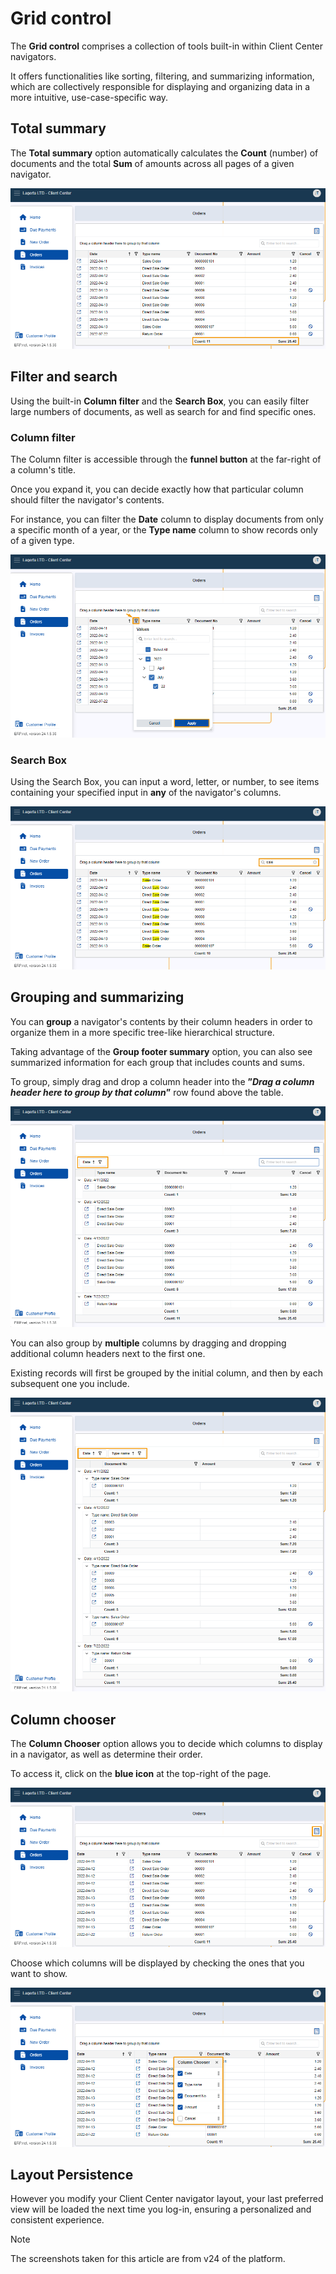 # Grid control 

The **Grid control** comprises a collection of tools built-in within Client Center navigators. 

It offers functionalities like sorting, filtering, and summarizing information, which are collectively responsible for displaying and organizing data in a more intuitive, use-case-specific way.

## Total summary

The **Total summary** option automatically calculates the **Count** (number) of documents and the total **Sum** of amounts across all pages of a given navigator.

![picture](pictures/Grid_control_summary_11_06.png)

## Filter and search

Using the built-in **Column filter** and the **Search Box**, you can easily filter large numbers of documents, as well as search for and find specific ones.

### Column filter

The Column filter is accessible through the **funnel button** at the far-right of a column's title.

Once you expand it, you can decide exactly how that particular column should filter the navigator's contents.

For instance, you can filter the **Date** column to display documents from only a specific month of a year, or the **Type name** column to show records only of a given type.

![picture](pictures/Grid_control_column_filter_11_06.png)

### Search Box

Using the Search Box, you can input a word, letter, or number, to see items containing your specified input in **any** of the navigator's columns.

![picture](pictures/Grid_control_filter_box_11_06.png)

## Grouping and summarizing

You can **group** a navigator's contents by their column headers in order to organize them in a more specific tree-like hierarchical structure.

Taking advantage of the **Group footer summary** option, you can also see summarized information for each group that includes counts and sums.

To group, simply drag and drop a column header into the **”_Drag a column header here to group by that column_”** row found above the table.

![picture](pictures/Grid_control_grouping_11_06.png)

You can also group by **multiple** columns by dragging and dropping additional column headers next to the first one. 

Existing records will first be grouped by the initial column, and then by each subsequent one you include.

![picture](pictures/Grid_control_multiple_grouping_11_06.png)

## Column chooser

The **Column Chooser** option allows you to decide which columns to display in a navigator, as well as determine their order.

To access it, click on the **blue icon** at the top-right of the page. 

![picture](pictures/Grid_control_column_chooser_11_06.png)

Choose which columns will be displayed by checking the ones that you want to show.

![picture](pictures/Grid_control_column_chooser_procedure_11_06.png)

## Layout Persistence

However you modify your Client Center navigator layout, your last preferred view will be loaded the next time you log-in, ensuring a personalized and consistent experience.

> [!NOTE]
> 
> The screenshots taken for this article are from v24 of the platform.
